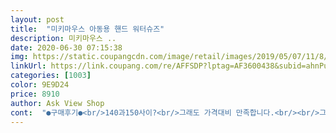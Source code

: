 ```yaml
---
layout: post 
title:  "미키마우스 아동용 핸드 워터슈즈" 
description: 미키마우스 ..
date: 2020-06-30 07:15:38 
img: https://static.coupangcdn.com/image/retail/images/2019/05/07/11/8/5cb3de87-141e-4ea1-9402-a936bee6e4cf.jpg 
linkUrl: https://link.coupang.com/re/AFFSDP?lptag=AF3600438&subid=ahnPublicAsk&pageKey=214134669&itemId=651540835&vendorItemId=4745878299&traceid=V0-113-82335338752e00cf 
categories: [1003] 
color: 9E9D24 
price: 8910 
author: Ask View Shop 
cont:  "●구매후기●<br/>140과150사이?<br/>그래도 가격대비 만족합니다.<br/><br/>그리고 자로재어보니 150은 아닌거같구<br/>근데 작다고해서 일단 150으로 시켜보았는데<br/>기존신는 브랜드신발과 비교해보았어요<br/>너무 딱 맞게 산감이 있지만 크면 벗겨질수 있으니 사이즈는 아주 적당했다고 생각해요ㅎㅎ<br/>놀러가서 잘 사용했습니다!!<br/>단, 실밥이 튀어나왔는데 아직 놀러갈때까지 여유가 있어<br/>마니파세요<br/>마침 집에 있는 수영복과 디자인이 비슷한 워터슈즈를 찾아서 기분이 너무 좋네여<br/>반품을 해야하나 보류중입니다 ;;<br/>발이 좀 큰편이예요 평소 브랜드 신발 130신거든요<br/>살짝 발가락부분은 여유있으나<br/>신발은 아직 신고 활동하지않아서 튼튼한지는 모르겠지만<br/>신발은 올해신고 끝일듯 싶네요 ㅎㅎ<br/>아이가 태어나처음아쿠아슈즈신은건데<br/>아쿠아슈즈신고막뛰어댕기고조아하네요<br/>앞코쪽 트더지는 신발이 많다던데<br/>오늘 모래놀이물놀이 아주잘신고잘놀다왓네요<br/>와 신발이 잘 맞네요 ㅎㅎ<br/>와조아요<br/>외관상으로는 다른제품보다 튼튼해보입니다.<br/><br/>요새더워서그런지운동화는안신는데<br/>이제 16갤되는 남자아가인데<br/>저희아이발실측14조금넘는데 다들조금크게신겨야된다해서삿는데<br/>지금안벗겨지고딱좋은거같아요<br/>차이가 많이나네요<br/>첫걸음마때신엇던거처럼가벼워보이고좋네요<br/>튼튼해보이나 실밥을보니 트더질수도있겠다라는 생각은드네요<br/>" 
---
```


